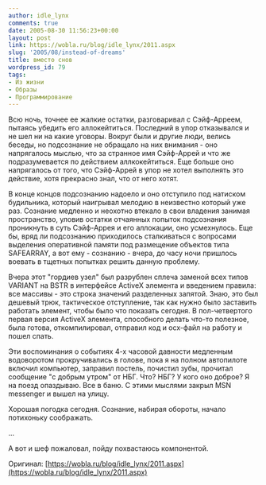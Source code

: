 ```yaml
---
author: idle_lynx
comments: true
date: 2005-08-30 11:56:23+00:00
layout: post
link: https://wobla.ru/blog/idle_lynx/2011.aspx
slug: '2005/08/instead-of-dreams'
title: вместо снов
wordpress_id: 79
tags:
- Из жизни
- Образы
- Программирование
---
```


Всю ночь, точнее ее жалкие остатки, разговаривал с Сэйф-Арреем, пытаясь убедить его аллокейтиться. Последний в упор отказывался и не шел ни на какие уговоры. Вокруг были и другие люди, велись беседы, но подсознание не обращало на них внимания - оно напрягалось мыслью, что за странное имя Сэйф-Аррей и что же подразумевается по действием аллкокейтиться. Еще больше оно напрягалось от того, что Сэйф-Аррей в упор не хотел выполнять это действие, хотя прекрасно знал, что от него хотят.

В конце концов подсознанию надоело и оно отступило под натиском будильника, который наигрывал мелодию в неизвестно который уже раз. Сознание медленно и неохотно втекало в свои владения занимая пространство, уловив остатки отчаянных попыток подсознания проникнуть в суть Сэйф-Аррея и его аллокации, оно усмехнулось. Еще бы, вряд ли подсознанию приходилось сталкиваться с вопросами выделения оперативной памяти под размещение объектов типа SAFEARRAY, а вот ему - сознанию - вчера, до часу ночи пришлось воевать в тщетных попытках решить данную проблему.

Вчера этот "гордиев узел" был разрублен сплеча заменой всех типов VARIANT на BSTR в интерфейсе ActiveX элемента и введением правила: все массивы - это строка значений разделенных запятой. Знаю, это был дешевый трюк, тактическое отступление, так как нужно было заставить работать элемент, чтобы было что показать сегодня. В пол-четвертого первая версия ActiveX элемента, способного делать что-то полезное, была готова, откомпилировал, отправил код и ocx-файл на работу и пошел спать.

Эти воспоминания о событиях 4-х часовой давности медленным водоворотом прокручивались в голове, пока я на полном автопилоте включил компьютер, заправил постель, почистил зубы, прочитал сообщение "с добрым утром" от НБГ. Что? НБГ? У кого оно доброе? Я на поезд опаздываю. Все в баню. С этими мыслями закрыл MSN messenger и вышел на улицу.

Хорошая погодка сегодня. Сознание, набирая обороты, начало потихоньку соображать.

...

А вот и шеф пожаловал, пойду похвастаюсь компонентой.

Оригинал: [https://wobla.ru/blog/idle_lynx/2011.aspx](https://wobla.ru/blog/idle_lynx/2011.aspx)
